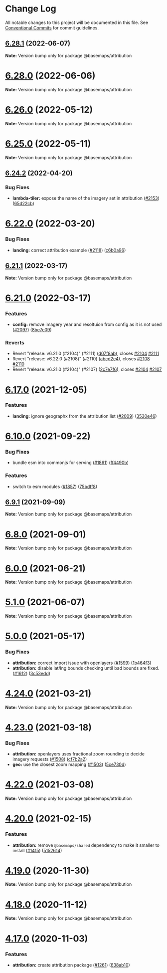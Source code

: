 # Change Log

All notable changes to this project will be documented in this file.
See [Conventional Commits](https://conventionalcommits.org) for commit guidelines.

## [6.28.1](https://github.com/linz/basemaps/compare/v6.28.0...v6.28.1) (2022-06-07)

**Note:** Version bump only for package @basemaps/attribution





# [6.28.0](https://github.com/linz/basemaps/compare/v6.27.0...v6.28.0) (2022-06-06)

**Note:** Version bump only for package @basemaps/attribution





# [6.26.0](https://github.com/linz/basemaps/compare/v6.25.0...v6.26.0) (2022-05-12)

**Note:** Version bump only for package @basemaps/attribution





# [6.25.0](https://github.com/linz/basemaps/compare/v6.24.2...v6.25.0) (2022-05-11)

**Note:** Version bump only for package @basemaps/attribution





## [6.24.2](https://github.com/linz/basemaps/compare/v6.24.1...v6.24.2) (2022-04-20)


### Bug Fixes

* **lambda-tiler:** expose the name of the imagery set in attribution ([#2153](https://github.com/linz/basemaps/issues/2153)) ([65d22cb](https://github.com/linz/basemaps/commit/65d22cbbf805d704b0179581ac6b66e755d2ef8f))





# [6.22.0](https://github.com/linz/basemaps/compare/v6.21.1...v6.22.0) (2022-03-20)


### Bug Fixes

* **landing:** correct attribution example ([#2118](https://github.com/linz/basemaps/issues/2118)) ([c6b0a96](https://github.com/linz/basemaps/commit/c6b0a966f13e9523b6542bba7f1f936674fd624a))





## [6.21.1](https://github.com/linz/basemaps/compare/v6.21.0...v6.21.1) (2022-03-17)

**Note:** Version bump only for package @basemaps/attribution





# [6.21.0](https://github.com/linz/basemaps/compare/v6.20.0...v6.21.0) (2022-03-17)


### Features

* **config:** remove imagery year and resoltuion from config as it is not used ([#2097](https://github.com/linz/basemaps/issues/2097)) ([8be7c09](https://github.com/linz/basemaps/commit/8be7c09b9ce64898e5ab54b7fcb74c34405f558e))


### Reverts

* Revert "release: v6.21.0 (#2104)" (#2111) ([d07f8ab](https://github.com/linz/basemaps/commit/d07f8ab4037466b060bf7e83960737554ff064b4)), closes [#2104](https://github.com/linz/basemaps/issues/2104) [#2111](https://github.com/linz/basemaps/issues/2111)
* Revert "release: v6.22.0 (#2108)" (#2110) ([abcd2e4](https://github.com/linz/basemaps/commit/abcd2e4732a6d606eed865f526d6df2e4617aad3)), closes [#2108](https://github.com/linz/basemaps/issues/2108) [#2110](https://github.com/linz/basemaps/issues/2110)
* Revert "release: v6.21.0 (#2104)" (#2107) ([2c7e7f6](https://github.com/linz/basemaps/commit/2c7e7f6686a293995abdeb9604413808f2208bd6)), closes [#2104](https://github.com/linz/basemaps/issues/2104) [#2107](https://github.com/linz/basemaps/issues/2107)





# [6.17.0](https://github.com/linz/basemaps/compare/v6.16.1...v6.17.0) (2021-12-05)


### Features

* **landing:** ignore geographx from the attribution list ([#2009](https://github.com/linz/basemaps/issues/2009)) ([3530e46](https://github.com/linz/basemaps/commit/3530e468ef0fbae22130f841eeec77a5892e08b8))





# [6.10.0](https://github.com/linz/basemaps/compare/v6.9.1...v6.10.0) (2021-09-22)


### Bug Fixes

* bundle esm into commonjs for serving ([#1861](https://github.com/linz/basemaps/issues/1861)) ([ff4490b](https://github.com/linz/basemaps/commit/ff4490b96648ee090055d60154d718c90b9afe97))


### Features

* switch to esm modules ([#1857](https://github.com/linz/basemaps/issues/1857)) ([75bdff8](https://github.com/linz/basemaps/commit/75bdff8da35104f10f6b6ecf58a2c6006245af6e))





## [6.9.1](https://github.com/linz/basemaps/compare/v6.9.0...v6.9.1) (2021-09-09)

**Note:** Version bump only for package @basemaps/attribution





# [6.8.0](https://github.com/linz/basemaps/compare/v6.7.0...v6.8.0) (2021-09-01)

**Note:** Version bump only for package @basemaps/attribution





# [6.0.0](https://github.com/linz/basemaps/compare/v5.2.0...v6.0.0) (2021-06-21)

**Note:** Version bump only for package @basemaps/attribution





# [5.1.0](https://github.com/linz/basemaps/compare/v5.0.3...v5.1.0) (2021-06-07)

**Note:** Version bump only for package @basemaps/attribution





# [5.0.0](https://github.com/linz/basemaps/compare/v4.24.0...v5.0.0) (2021-05-17)


### Bug Fixes

* **attribution:** correct import issue with openlayers  ([#1599](https://github.com/linz/basemaps/issues/1599)) ([1b464f3](https://github.com/linz/basemaps/commit/1b464f381a81448769521543787c060ef9b3efcf))
* **attribution:** disable lat/lng bounds checking until bad bounds are fixed. ([#1612](https://github.com/linz/basemaps/issues/1612)) ([3c53edd](https://github.com/linz/basemaps/commit/3c53edd02d7343c7970f283809c1fdcfa835ddbd))





# [4.24.0](https://github.com/linz/basemaps/compare/v4.23.0...v4.24.0) (2021-03-21)

**Note:** Version bump only for package @basemaps/attribution





# [4.23.0](https://github.com/linz/basemaps/compare/v4.22.0...v4.23.0) (2021-03-18)


### Bug Fixes

* **attribution:** openlayers uses fractional zoom rounding to decide imagery requests ([#1508](https://github.com/linz/basemaps/issues/1508)) ([cf7b2a2](https://github.com/linz/basemaps/commit/cf7b2a24c6cef169a396094722704b4519536b0f))
* **geo:** use the closest zoom mapping ([#1503](https://github.com/linz/basemaps/issues/1503)) ([5ce730d](https://github.com/linz/basemaps/commit/5ce730d34dd6fed7015f29683b3fc31183b1d3bc))





# [4.22.0](https://github.com/linz/basemaps/compare/v4.21.0...v4.22.0) (2021-03-08)

**Note:** Version bump only for package @basemaps/attribution





# [4.20.0](https://github.com/linz/basemaps/compare/v4.19.0...v4.20.0) (2021-02-15)


### Features

* **attribution:** remove `@basemaps/shared` dependency to make it smaller to install ([#1415](https://github.com/linz/basemaps/issues/1415)) ([5152614](https://github.com/linz/basemaps/commit/51526145256e0b7a514dc1185691d27cead1a0c6))





# [4.19.0](https://github.com/linz/basemaps/compare/v4.18.0...v4.19.0) (2020-11-30)

**Note:** Version bump only for package @basemaps/attribution





# [4.18.0](https://github.com/linz/basemaps/compare/v4.17.0...v4.18.0) (2020-11-12)

**Note:** Version bump only for package @basemaps/attribution





# [4.17.0](https://github.com/linz/basemaps/compare/v4.16.0...v4.17.0) (2020-11-03)


### Features

* **attribution:** create attribution package ([#1261](https://github.com/linz/basemaps/issues/1261)) ([638ab10](https://github.com/linz/basemaps/commit/638ab1090d980cb3b661a2d8a572e02927b45556))

